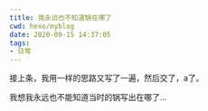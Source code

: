 ```yaml
---
title: 我永远也不知道锅在哪了
cwd: hexo/myblog
date: 2020-09-15 14:37:05
tags:
- 日常
---
```


接上条，我用一样的思路又写了一遍，然后交了，a了。

我想我永远也不能知道当时的锅写出在哪了...

